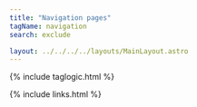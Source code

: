 ```yaml
---
title: "Navigation pages"
tagName: navigation
search: exclude

layout: ../../../../layouts/MainLayout.astro
---
```


{% include taglogic.html %}

{% include links.html %}
